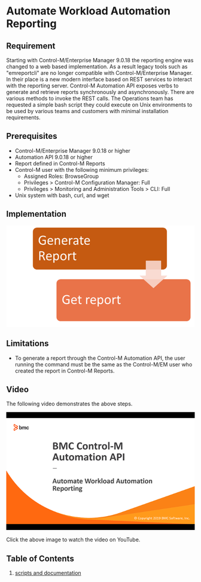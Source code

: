 # Automate Workload Automation Reporting

## Requirement
Starting with Control-M/Enterprise Manager 9.0.18 the reporting engine was changed to a web based implementation.  As a result legacy tools such as "emreportcli"
are no longer compatible with Control-M/Enterprise Manager. In their place is a new modern interface based on REST services to interact with the reporting
server.  Control-M Automation API exposes verbs to generate and retrieve reports synchronously and asynchronously.  There are various methods to invoke the REST calls.
The Operations team has requested a simple bash script they could execute on Unix environments to be used by various teams and customers with minimal installation
requirements.

## Prerequisites
* Control-M/Enterprise Manager 9.0.18 or higher
* Automation API 9.0.18 or higher
* Report defined in Control-M Reports
* Control-M user with the following minimum privileges:
    * Assigned Roles: BrowseGroup
    * Privileges > Control-M Configuration Manager: Full
    * Privileges > Monitoring and Administration Tools > CLI: Full
* Unix system with bash, curl, and wget

## Implementation

![Script flow](./images/automate-report-1.png)

## Limitations

* To generate a report through the Control-M Automation API, the user running the command must be the same as the Control-M/EM user who created the report in Control-M Reports.

## Video

The following video demonstrates the above steps.

[![Video Demo Link](./images/automate-report-2.png "Video Demo on YouTube")](https://youtu.be/VWCKnaXjS9I)

Click the above image to watch the video on YouTube.


## Table of Contents

1. [scripts and documentation](./scripts)

